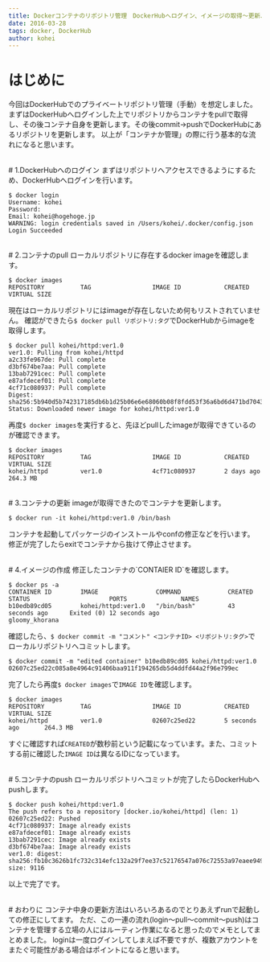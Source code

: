 ```yaml
---
title: Dockerコンテナのリポジトリ管理　DockerHubへログイン、イメージの取得〜更新、コミットまで。
date: 2016-03-28
tags: docker, DockerHub
author: kohei
---
```


# はじめに
今回はDockerHubでのプライベートリポジトリ管理（手動）を想定しました。
まずはDockerHubへログインした上でリポジトリからコンテナをpullで取得し、その後コンテナ自身を更新します。その後commit→pushでDockerHubにあるリポジトリを更新します。
以上が「コンテナか管理」の際に行う基本的な流れになると思います。

<br>
# 1.DockerHubへのログイン
まずはリポジトリへアクセスできるようにするため、DockerHubへログインを行います。

```bash:DockerHubへログイン
$ docker login
Username: kohei
Password:
Email: kohei@hogehoge.jp
WARNING: login credentials saved in /Users/kohei/.docker/config.json
Login Succeeded
```

<br>
# 2.コンテナのpull
ローカルリポジトリに存在するdocker imageを確認します。

```bash:現状の確認
$ docker images
REPOSITORY          TAG                 IMAGE ID            CREATED             VIRTUAL SIZE
```
現在はローカルリポジトリにはimageが存在しないため何もリストされていません。
確認ができたら`$ docker pull リポジトリ:タグ`でDockerHubからimageを取得します。

```bash:コンテナの取得
$ docker pull kohei/httpd:ver1.0
ver1.0: Pulling from kohei/httpd
a2c33fe967de: Pull complete
d3bf674be7aa: Pull complete
13bab7291cec: Pull complete
e87afdecef01: Pull complete
4cf71c080937: Pull complete
Digest: sha256:5b940d5b742317185db6b1d25b06e6e68060b08f8fdd53f36a6bd6d471bd7043
Status: Downloaded newer image for kohei/httpd:ver1.0
```
再度`$ docker images`を実行すると、先ほどpullしたimageが取得できているのが確認できます。

```bash:取得後の確認
$ docker images
REPOSITORY          TAG                 IMAGE ID            CREATED             VIRTUAL SIZE
kohei/httpd         ver1.0              4cf71c080937        2 days ago          264.3 MB
```

<br>
# 3.コンテナの更新
imageが取得できたのでコンテナを更新します。

```bash:コンテナの起動
$ docker run -it kohei/httpd:ver1.0 /bin/bash
```
コンテナを起動してパッケージのインストールやconfの修正などを行います。
修正が完了したらexitでコンテナから抜けて停止させます。


<br>
# 4.イメージの作成
修正したコンテナの`CONTAIER ID`を確認します。

```bash:コンテナの確認
$ docker ps -a
CONTAINER ID        IMAGE                COMMAND             CREATED             STATUS                      PORTS               NAMES
b10edb89cd05        kohei/httpd:ver1.0   "/bin/bash"         43 seconds ago      Exited (0) 12 seconds ago                       gloomy_khorana
```
確認したら、`$ docker commit -m "コメント" <コンテナID> <リポジトリ:タグ>`でローカルリポジトリへコミットします。

```bash:コンテナのコミット
$ docker commit -m "edited container" b10edb89cd05 kohei/httpd:ver1.0
02607c25ed22c085a8e4964c91406baa911f194265db5d4ddfd44a2f96e799ec
```
完了したら再度`$ docker images`で`IMAGE ID`を確認します。

```bash:コンテナイメージの確認
$ docker images
REPOSITORY          TAG                 IMAGE ID            CREATED             VIRTUAL SIZE
kohei/httpd         ver1.0              02607c25ed22        5 seconds ago       264.3 MB
```
すぐに確認すれば`CREATED`が数秒前という記載になっています。また、コミットする前に確認した`IMAGE ID`は異なるIDになっています。

<br>
# 5.コンテナのpush
ローカルリポジトリへコミットが完了したらDockerHubへpushします。

```bash:DockerHubへpush
$ docker push kohei/httpd:ver1.0
The push refers to a repository [docker.io/kohei/httpd] (len: 1)
02607c25ed22: Pushed
4cf71c080937: Image already exists
e87afdecef01: Image already exists
13bab7291cec: Image already exists
d3bf674be7aa: Image already exists
ver1.0: digest: sha256:fb10c3626b1fc732c314efc132a29f7ee37c52176547a076c72553a97eaee949 size: 9116
```

以上で完了です。

<br>
# おわりに
コンテナ中身の更新方法はいろいろあるのでとりあえずrunで起動しての修正にしてます。
ただ、この一連の流れ(login〜pull〜commit〜push)はコンテナを管理する立場の人にはルーティン作業になると思ったのでメモとしてまとめました。
loginは一度ログインしてしまえば不要ですが、複数アカウントをまたぐ可能性がある場合はポイントになると思います。

